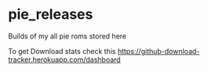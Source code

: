 # pie_releases
Builds of my all pie roms stored here

To get Download stats check this https://github-download-tracker.herokuapp.com/dashboard


